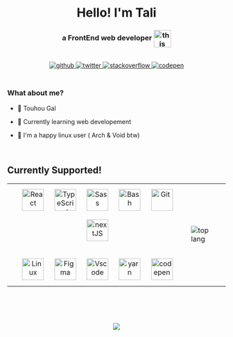 <h1 align="center"> Hello! I'm Tali </h1>
<h3 align="center">  a FrontEnd web developer <img src="https://user-images.githubusercontent.com/92195207/180657984-24e5f67b-0565-4aef-adac-fc6a881519f7.svg" alt="this shouldn't happen :(" width="40" align="center" /> </h3>

<br />
<div align="center">
<a href="https://github.com/talialy" target="_blank">
<img src=https://img.shields.io/badge/github-%2324292e.svg?&style=for-the-badge&logo=github&logoColor=white alt=github style="margin-bottom: 5px;" />
</a>
<a href="https://twitter.com/Allynomu" target="_blank">
<img src=https://img.shields.io/badge/twitter-%2300acee.svg?&style=for-the-badge&logo=twitter&logoColor=white alt=twitter style="margin-bottom: 5px;" />
</a>
<a href="https://stackoverflow.com/users/18422418/tali" target="_blank">
<img src=https://img.shields.io/badge/stackoverflow-%23F28032.svg?&style=for-the-badge&logo=stackoverflow&logoColor=white alt=stackoverflow style="margin-bottom: 5px;" />
</a>
<a href="https://codepen.com/talialy" target="_blank">
<img src=https://img.shields.io/badge/codepen-%23131417.svg?&style=for-the-badge&logo=codepen&logoColor=white alt=codepen style="margin-bottom: 5px;" />
</a>  
</div>  

<br>

### What about me?

- 💙 Touhou Gal

- 🌸 Currently learning web developement

- 🐧 I'm a happy linux user ( Arch & Void btw)

<br>

## Currently Supported!

<table align="center"><tr><td valign="top">

<div align="center">  
<img style="margin: 10px" src="https://profilinator.rishav.dev/skills-assets/react-original-wordmark.svg" alt="React" height="50" />  
<img style="margin: 10px" src="https://cdn.jsdelivr.net/gh/devicons/devicon/icons/typescript/typescript-original.svg" alt="TypeScript" height="50" />  
<img style="margin: 10px" src="https://cdn.jsdelivr.net/gh/devicons/devicon/icons/sass/sass-original.svg" alt="Sass" height="50" />  
<img style="margin: 10px" src="https://cdn.jsdelivr.net/gh/devicons/devicon/icons/bash/bash-original.svg" alt="Bash" height="50" />  
<img style="margin: 10px" src="https://cdn.jsdelivr.net/gh/devicons/devicon/icons/git/git-original.svg" alt="Git" height="50" />  
<img style="margin: 10px" src="https://cdn.jsdelivr.net/gh/devicons/devicon/icons/nextjs/nextjs-original.svg" alt="nextJS" height="50" />
<br />
<br />
<img style="margin: 10px" src="https://cdn.jsdelivr.net/gh/devicons/devicon/icons/linux/linux-original.svg" alt="Linux" height="50" />
<img style="margin: 10px" src="https://cdn.jsdelivr.net/gh/devicons/devicon/icons/figma/figma-original.svg" alt="Figma" height="50" /> 
<img style="margin: 10px" src="https://cdn.jsdelivr.net/gh/devicons/devicon/icons/vscode/vscode-original.svg" alt="Vscode" height="50" />
<img style="margin: 10px" src="https://cdn.jsdelivr.net/gh/devicons/devicon/icons/yarn/yarn-original.svg" alt="yarn" height="50" />
<img style="margin: 10px" src="https://cdn.jsdelivr.net/gh/devicons/devicon/icons/codepen/codepen-plain.svg" alt="codepen" height="50"

</div>

</td><td>

<img src="https://github-readme-stats.vercel.app/api/top-langs/?username=talialy&layout=compact" alt="top lang" align="center" />

</td></tr></table>

<br />
<br />
<br />
<br />

<div align="center">
<img src="https://github-readme-stats.vercel.app/api?username=rishavanand&show_icons=true&count_private=true&hide_border=true" align="center" />
</div> 

<br />
